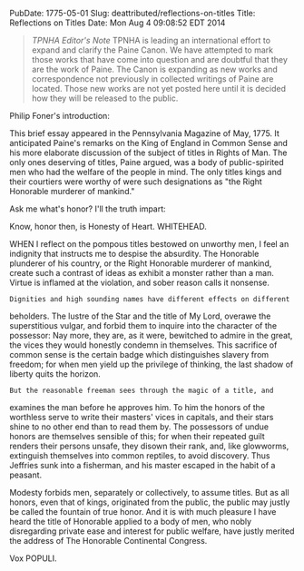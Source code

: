 PubDate: 1775-05-01
Slug: deattributed/reflections-on-titles
Title: Reflections on Titles
Date: Mon Aug  4 09:08:52 EDT 2014


> *TPNHA Editor's Note*
> TPNHA is leading an international effort to expand and clarify the
> Paine Canon. We have attempted to mark those works that have come into
> question and are doubtful that they are the work of Paine. The Canon
> is expanding as new works and correspondence not previously in
> collected writings of Paine are located. Those new works are not yet
> posted here until it is decided how they will be released to the
> public.


   Philip Foner's introduction:

   This brief essay appeared in the Pennsylvania Magazine of May, 1775. It
   anticipated Paine's remarks on the King of England in Common Sense and his
   more elaborate discussion of the subject of titles in Rights of Man. The
   only ones deserving of titles, Paine argued, was a body of public-spirited
   men who had the welfare of the people in mind. The only titles kings and
   their courtiers were worthy of were such designations as "the Right
   Honorable murderer of mankind."



   Ask me what's honor? I'll the truth impart:

   Know, honor then, is Honesty of Heart.         WHITEHEAD.

   WHEN I reflect on the pompous titles bestowed on unworthy men, I feel an
   indignity that instructs me to despise the absurdity. The Honorable
   plunderer of his country, or the Right Honorable murderer of mankind,
   create such a contrast of ideas as exhibit a monster rather than a man.
   Virtue is inflamed at the violation, and sober reason calls it nonsense.

    Dignities and high sounding names have different effects on different
   beholders. The lustre of the Star and the title of My Lord, overawe the
   superstitious vulgar, and forbid them to inquire into the character of the
   possessor: Nay more, they are, as it were, bewitched to admire in the
   great, the vices they would honestly condemn in themselves. This sacrifice
   of common sense is the certain badge which distinguishes slavery from
   freedom; for when men yield up the privilege of thinking, the last shadow
   of liberty quits the horizon.

    But the reasonable freeman sees through the magic of a title, and
   examines the man before he approves him. To him the honors of the
   worthless serve to write their masters' vices in capitals, and their stars
   shine to no other end than to read them by. The possessors of undue honors
   are themselves sensible of this; for when their repeated guilt renders
   their persons unsafe, they disown their rank, and, like glowworms,
   extinguish themselves into common reptiles, to avoid discovery. Thus
   Jeffries sunk into a fisherman, and his master escaped in the habit of a
   peasant.

   Modesty forbids men, separately or collectively, to assume titles. But as
   all honors, even that of kings, originated from the public, the public may
   justly be called the fountain of true honor. And it is with much pleasure
   I have heard the title of Honorable applied to a body of men, who nobly
   disregarding private ease and interest for public welfare, have justly
   merited the address of The Honorable Continental Congress.

   Vox POPULI.




